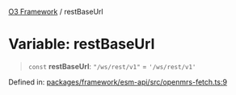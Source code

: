 [O3 Framework](../API.md) / restBaseUrl

# Variable: restBaseUrl

> `const` **restBaseUrl**: `"/ws/rest/v1"` = `'/ws/rest/v1'`

Defined in: [packages/framework/esm-api/src/openmrs-fetch.ts:9](https://github.com/openmrs/openmrs-esm-core/blob/main/packages/framework/esm-api/src/openmrs-fetch.ts#L9)
